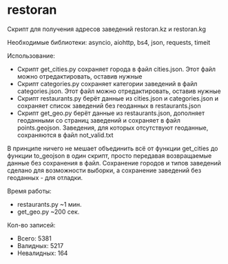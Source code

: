 # restoran
Скрипт для получения адресов заведений restoran.kz и restoran.kg

Необходимые библиотеки: asyncio, aiohttp, bs4, json, requests, timeit

Использование:

- Скрипт get_cities.py сохраняет города в файл cities.json. Этот файл можно отредактировать, оставив нужные
- Скрипт categories.py сохраняет категории заведений в файл categories.json. Этот файл можно отредактировать, оставив нужные
- Скрипт restaurants.py берёт данные из cities.json и categories.json и сохраняет список заведений без геоданных в restaurants.json
- Скрипт get_geo.py берёт данные из restaurants.json, дополняет геоданными со страниц заведений и сохраняет в файл points.geojson. Заведения, для которых отсутствуют геоданные, сохраняются в файл not_valid.txt

В принципе ничего не мешает объединить всё от функции get_cities до функции to_geojson в один скрипт, просто передавая возвращаемые данные без сохранения в файл. Сохранение городов и типов заведений сделано для возможности выборки, а сохранение заведений без геоданных - для отладки.

Время работы:

- restaurants.py ~1 мин.
- get_geo.py ~200 сек.

Кол-во записей:
- Всего: 5381
- Валидных: 5217
- Невалидных: 164